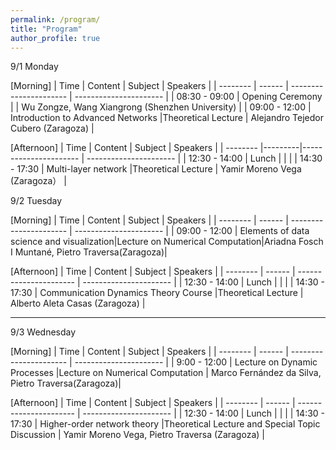 ```yaml
---
permalink: /program/
title: "Program"
author_profile: true
---
```



9/1 Monday

[Morning] 
| Time             | Content                                 |       Subject          |             Speakers                             |
| --------         | ------                                  | ---------------------- | ----------------------                           |
| 08:30 - 09:00    | Opening Ceremony                        |                        | Wu Zongze, Wang Xiangrong (Shenzhen University)  |
| 09:00 - 12:00    | Introduction to Advanced Networks       |Theoretical Lecture     | Alejandro Tejedor Cubero (Zaragoza)              |

[Afternoon] 
| Time             | Content                                 |       Subject          |             Speakers                             |
| --------         |---------|----------------------  | ----------------------                           |
| 12:30 - 14:00    | Lunch                                   |                        |                            |
| 14:30 - 17:30    | Multi-layer network                     |Theoretical Lecture     | Yamir Moreno Vega (Zaragoza）                    |


9/2 Tuesday

[Morning] 
| Time             | Content                                   |       Subject          |             Speakers                              |
| --------         | ------                                    | ---------------------- | ----------------------                            |
| 09:00 - 12:00    | Elements of data science and visualization|Lecture on Numerical Computation|Ariadna Fosch I Muntané, Pietro Traversa(Zaragoza)|
 
[Afternoon] 
| Time             | Content                                 |       Subject            |             Speakers                             |
| --------         | ------                                  | ----------------------   | ----------------------                           |
| 12:30 - 14:00    | Lunch                                   |                          |  |
| 14:30 - 17:30    | Communication Dynamics Theory Course    |Theoretical Lecture       | Alberto Aleta Casas (Zaragoza)     |

---
9/3 Wednesday

[Morning] 
| Time             | Content                                   |       Subject          |             Speakers                              |
| --------         | ------                                    | ---------------------- | ----------------------                            |
| 9:00 - 12:00     | Lecture on Dynamic Processes              |Lecture on Numerical Computation   | Marco Fernández da Silva, Pietro Traversa(Zaragoza)|
 
[Afternoon] 
| Time             | Content                                 |       Subject          |             Speakers                             |
| --------         | ------                                  | ---------------------- | ----------------------                           |
| 12:30 - 14:00    | Lunch                                   |                        |  |
| 14:30 - 17:30    | Higher-order network theory     |Theoretical Lecture and Special Topic Discussion    | Yamir Moreno Vega, Pietro Traversa (Zaragoza)     |
